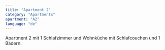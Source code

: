 ```yaml
---
title: "Apartment 2"
category: "Apartments"
apartment: "A2"
language: "de"
---
```


Apartment 2 mit 1 Schlafzimmer und Wohnküche mit Schlafcouchen und 1 Bädern.
